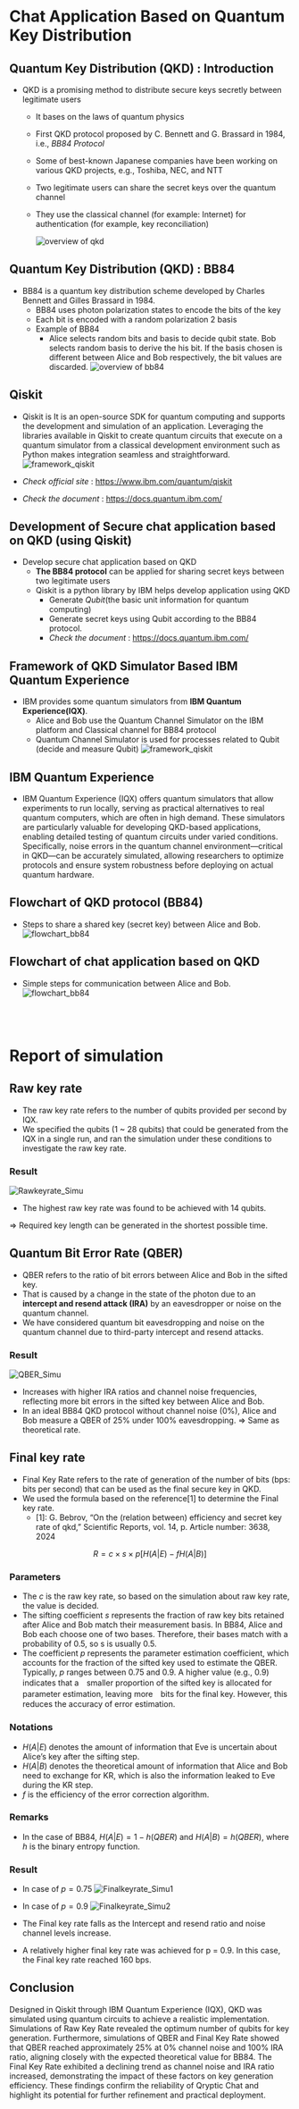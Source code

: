 # Chat Application Based on Quantum Key Distribution

## Quantum Key Distribution (QKD) : Introduction
* QKD is a promising method to distribute secure keys secretly between legitimate users 
    * It bases on the laws of quantum physics
    * First QKD protocol proposed by C. Bennett and G. Brassard in 1984, i.e., *BB84 Protocol*
    * Some of best-known Japanese companies have been working on various QKD projects, 
    e.g., Toshiba, NEC, and NTT 
    * Two legitimate users can share the secret keys over the quantum channel
    * They use the classical channel (for example: Internet) for authentication (for example, key reconciliation)

        ![overview of qkd](reference/overview_QKD.png)

## Quantum Key Distribution (QKD) : BB84
* BB84 is a quantum key distribution scheme developed by Charles Bennett and Gilles Brassard in 1984. 
    * BB84 uses photon polarization states to encode the bits of the key
    * Each bit is encoded with a random polarization 2 basis
    * Example of BB84 
        * Alice selects random bits and basis to decide qubit state. Bob selects random basis to derive the his bit. If the basis chosen is different between Alice and Bob respectively, the bit values are discarded.
    ![overview of bb84](reference/overview_bb84.png)


## Qiskit
* Qiskit is It is an open-source SDK for quantum computing and supports the development and simulation of an application. Leveraging the libraries available in Qiskit to create quantum circuits that execute on a quantum simulator from a classical development environment such as Python makes integration seamless and straightforward. ![framework_qiskit](reference/qiskit.png)
    

* *Check official site* : <https://www.ibm.com/quantum/qiskit>
* *Check the document* : <https://docs.quantum.ibm.com/>



## Development of Secure chat application based on QKD (using **Qiskit**)
* Develop secure chat application based on QKD
    * **The BB84 protocol**  can be applied for sharing secret keys between two legitimate users
    * Qiskit is a python library by IBM helps develop application using QKD
        * Generate *Qubit*(the basic unit information for quantum computing)
        * Generate secret keys using Qubit according to the BB84 protocol.
        * *Check the document* : <https://docs.quantum.ibm.com/>

## Framework of QKD Simulator Based IBM Quantum Experience
* IBM provides some quantum simulators from **IBM Quantum Experience(IQX)**.
    * Alice and Bob use the Quantum Channel Simulator on the IBM platform and Classical channel for BB84 protocol
    * Quantum Channel Simulator is used for processes related to Qubit (decide and measure Qubit)
    ![framework_qiskit](reference/framework_qiskit.png)


## IBM Quantum Experience
* IBM Quantum Experience (IQX) offers quantum simulators that allow experiments to run locally, serving as practical alternatives to real quantum computers, which are often in high demand. These simulators are particularly valuable for developing QKD-based applications, enabling detailed testing of quantum circuits under varied conditions. Specifically, noise errors in the quantum channel environment—critical in QKD—can be accurately simulated, allowing researchers to optimize protocols and ensure system robustness before deploying on actual quantum hardware.


## Flowchart of QKD protocol (BB84)
* Steps to share a shared key (secret key) between Alice and Bob.
![flowchart_bb84](reference/flowchart_bb84.png)

## Flowchart of chat application based on QKD
* Simple steps for communication between Alice and Bob.
![flowchart_bb84](reference/flowchart._chat.png)



<br><br>

# Report of simulation
## Raw key rate 
* The raw key rate refers to the number of qubits provided per second by IQX.
* We specified the qubits (1 ~ 28 qubits) that could be generated from the IQX in a single run, and ran the simulation under these conditions to investigate the raw key rate.

### Result
![Rawkeyrate_Simu](figure/qlength_vs_raw_sifted_keyrate.png)

* The highest raw key rate was found to be achieved with 14 qubits.

&rArr; Required key length can be generated in the shortest possible time.

## Quantum Bit Error Rate (QBER)
* QBER refers to the ratio of bit errors between Alice and Bob in the sifted key.
* That is caused by a change in the state of the photon due to an **intercept and resend attack (IRA)** by an eavesdropper or noise on the quantum channel.
* We have considered quantum bit eavesdropping and noise on the quantum channel due to third-party intercept and resend attacks. 

### Result
![QBER_Simu](figure/qber_vs_IRA.png)

* Increases with higher IRA ratios and channel noise frequencies, reflecting more bit errors in the sifted key between Alice and Bob. 
* In an ideal BB84 QKD protocol without channel noise (0%), Alice and Bob measure a QBER of 25% under 100% eavesdropping.  &rArr; Same as theoretical rate.

## Final key rate
* Final Key Rate refers to the rate of generation of the number of bits (bps: bits per second) that can be used as the final secure key in QKD.
* We used the formula based on the reference[1] to determine the Final key rate. 
    * [1]: G. Bebrov, “On the (relation between) efficiency and secret key rate of qkd,” Scientific Reports, vol. 14, p. Article number: 3638, 2024

```math
\mathit{R} = c \times s \times p [H(A|E) - \textit{f}H(A|B)]
```    

### Parameters
* The $\textit{c}$ is the raw key rate, so based on the simulation about raw key rate, the value is decided.
* The sifting coefficient $\textit{s}$ represents the fraction of raw key bits retained after Alice and Bob match their measurement basis. In BB84, Alice and Bob each choose one of two bases. Therefore, their bases match with a probability of 0.5, so s is usually 0.5.
* The coefficient $\textit{p}$ represents the parameter estimation coefficient, which accounts for the fraction of the sifted key used to estimate the QBER. Typically, $\textit{p}$ ranges between 0.75 and 0.9. A higher value (e.g., 0.9) indicates that a　smaller proportion of the sifted key is allocated for parameter estimation, leaving more　bits for the final key. However, this reduces the accuracy of error estimation. 




### Notations
* $H(A|E)$ denotes the amount of information that Eve is uncertain about Alice’s key after the sifting step.
* $H(A|B)$ denotes the theoretical amount of information that Alice and Bob need to exchange for KR, which is also the information leaked to Eve during the KR step. 
* $\textit{f }$ is the efficiency of the error correction algorithm. 

### Remarks
* In the case of BB84, $H(A|E) = 1 - \textit{h}(QBER)$ and $H(A|B) = \textit{h}(QBER)$, where $\textit{h}$ is the binary entropy function.


### Result
* In case of $\textit{p} = 0.75$
![Finalkeyrate_Simu1](figure/fkr_vs_IRA_0.75.png)

* In case of $\textit{p} = 0.9$
![Finalkeyrate_Simu2](figure/fkr_vs_IRA_0.9.png)

* The Final key rate falls as the Intercept and resend ratio and noise channel levels increase.
* A relatively higher final key rate was achieved for p = 0.9. In this case, the Final key rate reached 160 bps.


## Conclusion
Designed in Qiskit through IBM Quantum Experience (IQX), QKD was simulated using quantum circuits to achieve a realistic implementation. Simulations of Raw Key Rate revealed the optimum number of qubits for key generation. Furthermore, simulations of QBER and Final Key Rate showed that QBER reached approximately 25\% at 0\% channel noise and 100\% IRA ratio, aligning closely with the expected theoretical value for BB84. The Final Key Rate exhibited a declining trend as channel noise and IRA ratio increased, demonstrating the impact of these factors on key generation efficiency. These findings confirm the reliability of Qryptic Chat and highlight its potential for further refinement and practical deployment.
